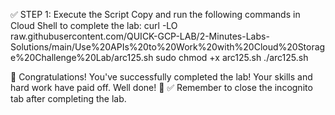 ✅ STEP 1: Execute the Script
Copy and run the following commands in Cloud Shell to complete the lab:
curl -LO raw.githubusercontent.com/QUICK-GCP-LAB/2-Minutes-Labs-Solutions/main/Use%20APIs%20to%20Work%20with%20Cloud%20Storage%20Challenge%20Lab/arc125.sh
sudo chmod +x arc125.sh
./arc125.sh


🎉 Congratulations!
You've successfully completed the lab! Your skills and hard work have paid off. Well done! 👏
✅ Remember to close the incognito tab after completing the lab.
